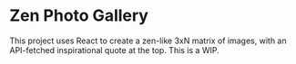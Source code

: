 # Zen Photo Gallery
This project uses React to create a zen-like 3xN matrix of images, with an API-fetched inspirational quote at the top. This is a WIP.
